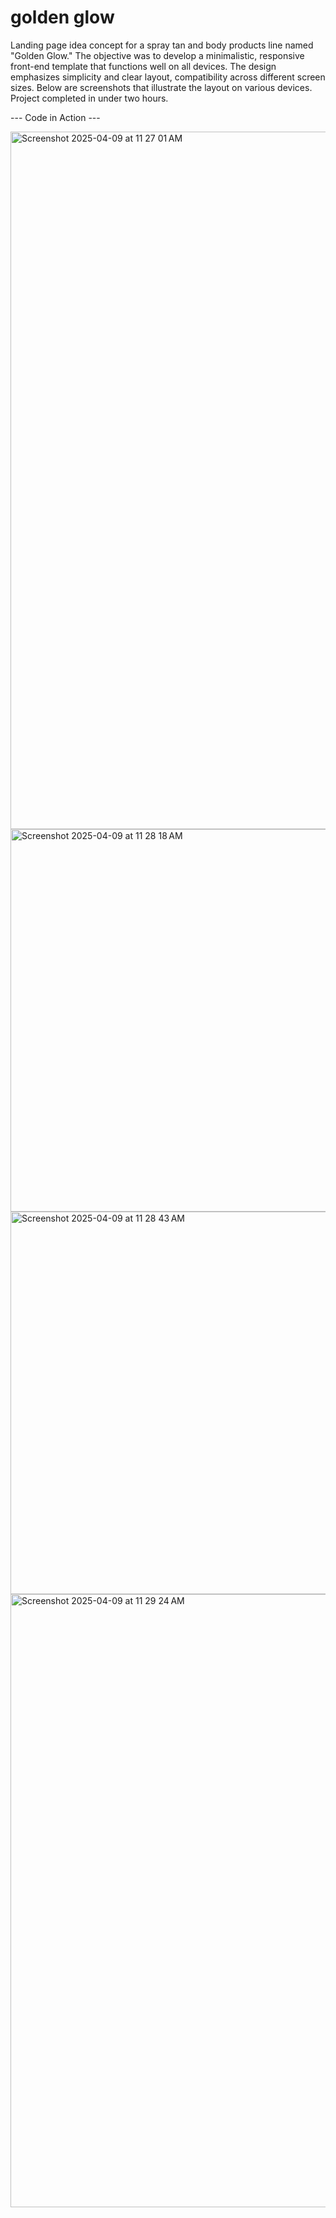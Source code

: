 # golden glow

Landing page idea concept for a spray tan and body products line named "Golden Glow." The objective was to develop a minimalistic, responsive front-end template that functions well on all devices. The design emphasizes simplicity and clear layout, compatibility across different screen sizes. Below are screenshots that illustrate the layout on various devices. Project completed in under two hours. 

--- Code in Action ---

<img width="1116" alt="Screenshot 2025-04-09 at 11 27 01 AM" src="https://github.com/user-attachments/assets/67128e0d-4fba-4997-aa13-71041939ee3e" />

<img width="612" alt="Screenshot 2025-04-09 at 11 28 18 AM" src="https://github.com/user-attachments/assets/006114b2-6f86-4dfa-92f7-9a6132e83147" />

<img width="612" alt="Screenshot 2025-04-09 at 11 28 43 AM" src="https://github.com/user-attachments/assets/c3dc572d-829c-4354-96a3-38a6a6745481" />

<img width="981" alt="Screenshot 2025-04-09 at 11 29 24 AM" src="https://github.com/user-attachments/assets/4132a67c-e998-4c39-8d0c-9e7d9497cbfd" />
